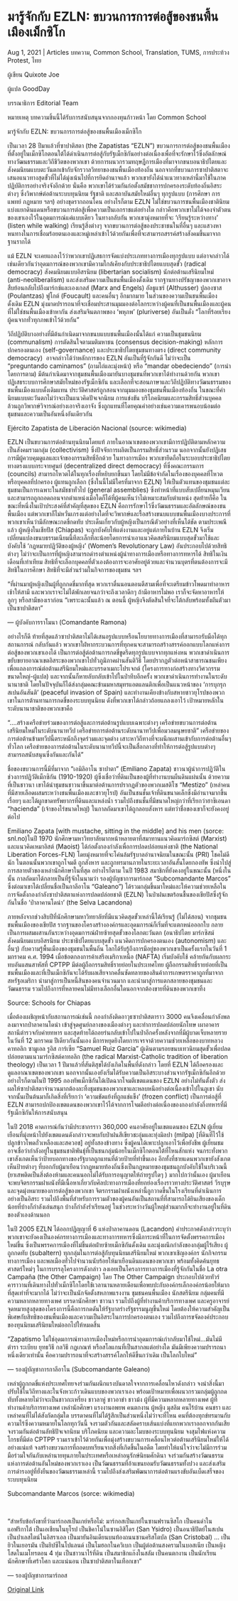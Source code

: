 # มารู้จักกับ EZLN: ขบวนการการต่อสู้ของชนพื้นเมืองเม็กซิโก

Aug 1, 2021 | Articles บทความ, Common School, Translation, TUMS, การประท้วง Protest, ไทย





ผู้เขียน Quixote Joe

ผู้แปล GoodDay

บรรณาธิการ Editorial Team

หมายเหตุ บทความชิ้นนี้ได้รับการสนับสนุนจากกองทุนก้าวหน้า โดย Common School



มารู้จักกับ EZLN: ขบวนการการต่อสู้ของชนพื้นเมืองเม็กซิโก

เป็นเวลา 28 ปีมาแล้วที่ซาปาติสตา (the Zapatistas “EZLN”) ขบวนการการต่อสู้ของชนพื้นเมืองที่ตั้งอยู่ในเม็กซิโกตอนใต้ได้ดำเนินการต่อสู้กับรัฐเม็กซิกันอย่างต่อเนื่องเพื่อที่จะรักษาไว้ซึ่งอัตลักษณ์ทางวัฒนธรรมและวิถีชีวิตของพวกเขา ด้วยการผนวกรวมทฤษฎีการเมืองที่มาจากขนบอนาธิปไตยและสังคมนิยมแบบตะวันตกเข้ากับจักรวาลวิทยาของชนพื้นเมืองท้องถิ่น นอกจากที่ขบวนการซาปาติสตาจะเสนอแนวทางสุดขั้วที่ไม่ได้มุ่งเน้นไปที่การยึดอำนาจแล้ว พวกเขายังได้นำแนวทางเหล่านี้มาใช้ในภาคปฏิบัติการอย่างจริงจังอีกด้วย นั่นคือ พวกเขาได้ร่วมกันก่อตั้งสมัชชาการปกครองระดับท้องถิ่นอิสระต่างๆ ซึ่งวิพากษ์ต่อต้านระบบทุนนิยม รัฐชาติ และสถาบันสมัยใหม่อื่นๆ ทุกรูปแบบ (การศึกษา การแพทย์ กฎหมาย ฯลฯ) อย่างขุดรากถอนโคน อย่างไรก็ตาม EZLN ไม่ใช่ขบวนการชนพื้นเมืองชาตินิยมแบ่งแยกดินแดนหรือขบวนการต่อสู้เพื่อความเป็นเอกราชแต่อย่างใด กล่าวคือพวกเขาไม่ได้จองจำตัวตนของเขาเองไว้ในอุดมการณ์แค่แบบเดียว ในทางกลับกัน พวกเขามุ่งหมายที่จะ ‘เรียนรู้ระหว่างทาง’ (listen while walking) เรียนรู้สิ่งต่างๆ จากขบวนการต่อสู้ของประชาชนในที่อื่นๆ และแสวงหาหนทางในการเชื่อมร้อยตนเองและหมู่เหล่าเข้าไว้ด้วยกันเพื่อที่จะสามารถสรรค์สร้างสังคมขึ้นมาจากฐานรากได้  

แม้ EZLN จะเคยแถลงไว้ว่าพวกเขาปฏิเสธการจัดแบ่งประเภททางการเมืองทุกรูปแบบ แต่อาจกล่าวได้เช่นเดียวกันว่าอุดมการณ์ของพวกเขามีความใกล้เคียงกับประชาธิปไตยแบบสุดขั้ว (radical democracy) สังคมนิยมแบบอิสรนิยม (libertarian socialism) นักต่อต้านเสรีนิยมใหม่ (anti-neoliberalism) และส่งเสริมความเป็นชนพื้นเมืองดั้งเดิม รากฐานทางปรัชญาของพวกเขาอาจสืบย้อนกลับไปถึงมาร์กซ์และเองเกลส์ (Marx and Engels) อัลธูแซร์ (Althusser) ปูลองซาส (Poulantzas) ฟูโกต์ (Foucault) และคนอื่นๆ อีกมากมาย ในส่วนของความเป็นชนพื้นเมืองดั้งเดิม EZLN มุ่งมาดปรารถนาที่จะเชื่อมประสานมุมมองต่อโลกระหว่างผู้คนที่เป็นชนพื้นเมืองและผู้คนที่ไม่ใช่ชนพื้นเมืองเข้าหากัน ส่งเสริมจินตภาพของ ‘พหุภพ’ (pluriverse) อันเป็นดั่ง “โลกที่ร้อยเรียงผู้คนจากทั่วทุกภพเข้าไว้ด้วยกัน”

วิถีปฏิบัติบางอย่างที่มีต้นกำเนิดมาจากขนบแบบชนพื้นเมืองนั้นได้แก่ ความเป็นชุมชนนิยม (communalism) การตัดสินใจตามมติมหาชน (consensus decision-making) หลักการปกครองตนเอง (self-governance) และประชาธิปไตยชุมชนทางตรง (direct community democracy)  อาจกล่าวได้ว่าหลักการของ EZLN อันเป็นที่รู้จักกันดี ไม่ว่าจะเป็น “preguntando caminamos” (ถามไถ่และมุ่งหน้า) หรือ “mandar obedeciendo” (การนำโดยการตาม) มีต้นกำเนิดมาจากชุมชนพื้นเมืองมายันบางชุมชนที่พวกเขาได้ทำงานด้วยกัน พวกเขาปฏิเสธระบบการศึกษาสมัยใหม่ของรัฐเม็กซิกัน และเลือกที่จะสอนภาษาและวิถีปฏิบัติทางวัฒนธรรมของชนพื้นเมืองแบบดั้งเดิมแทน ประวัติศาสตร์ถูกสอนจากมุมมองของชุมชนพื้นเมืองท้องถิ่น ในขณะที่ค่านิยมแบบตะวันตกไม่ว่าจะเป็นแนวคิดปัจเจกนิยม การแข่งขัน บริโภคนิยมและกรรมสิทธิ์ส่วนบุคคลล้วนถูกวิพากษ์วิจารณ์อย่างเอาจริงเอาจัง ซึ่งถูกแทนที่โดยคุณค่าอย่างเช่นความเคารพนอบน้อมต่อชุมชนและความเป็นอันหนึ่งอันเดียวกัน

Ejército Zapatista de Liberación Nacional (source: wikimedia)

EZLN เป็นขบวนการต่อต้านทุนนิยมโดยแท้ ภายในอาณาเขตของพวกเขามีการปฏิบัติตามหลักความเป็นสังคมรวมกลุ่ม (collectivism) ซึ่งปัจจัยการผลิตเป็นกรรมสิทธิ์ส่วนรวม นอกจากนั้นยังปฏิเสธการมีผู้ควบคุมดูแลและเจ้าของกรรมสิทธิ์อีกด้วย ในทางการเมือง พวกเขายึดถือในระบอบประชาธิปไตยทางตรงแบบกระจายศูนย์ (decentralized direct democracy) ที่ซึ่งคณะกรรมการ (councils) สามารถโหวตได้ในทุกเรื่องที่หยิบยกขึ้นมา โดยไม่มีข้อจำกัดในเรื่องของบุคคลที่โหวตหรือบุคคลที่ปกครอง ผู้แทนถูกเลือก (ซึ่งในนี้ไม่มีใครที่มาจาก EZLN) ให้เป็นตัวแทนของชุมชนแต่ละชุมชนเป็นการเฉพาะในสมัชชาทั่วไป (general assemblies) ซึ่งทำหน้าที่แบบสับเปลี่ยนหมุนเวียนและสามารถถูกถอดถอนจากตำแหน่งเมื่อใดก็ได้ที่ผู้คนเห็นว่าไม่เหมาะสมกับตำแหน่ง สุดท้ายก็คือ ในขณะที่หนึ่งในเป้าประสงค์ที่สำคัญที่สุดของ EZLN คือการรักษาไว้ซึ่งวัฒนธรรมและอัตลักษณ์ของชนพื้นเมือง แต่พวกเขาก็ไม่หวั่นเกรงแต่อย่างใดที่จะวิพากษ์และรื้อสร้างขนบแบบชนพื้นเมืองบางประการที่พวกเขาเห็นว่ามีลักษณะกดขี่กดทับ ประเด็นเกี่ยวกับผู้หญิงเป็นกรณีตัวอย่างที่เห็นได้ชัด ตามประเพณีแล้ว ผู้หญิงในเชียปัส (Chiapas) จะถูกบังคับให้แต่งงานและอยู่แต่ภายในบ้าน EZLN จึงเริ่มเปลี่ยนแปลงขนบธรรมเนียมนี้ทีละเล็กทีละน้อยโดยการนำเอาแนวคิดสตรีนิยมแบบสุดขั้วมาใช้และบังคับใช้ ‘กฎหมายปฏิวัติของผู้หญิง’ (Women’s Revolutionary Law) อันประกอบไปด้วยสิทธิต่างๆ ไม่ว่าจะเป็นการที่ผู้หญิงสามารถดำรงตำแหน่งผู้นำทางการเมืองหรือทางการทหารได้ สิทธิในเงินเดือนที่เท่าเทียม สิทธิที่จะเลือกบุคคลที่ตัวเองต้องการจะอาศัยอยู่ด้วยและจำนวนบุตรที่ตนต้องการจะมี สิทธิในการศึกษา สิทธิที่จะมีส่วนร่วมในกิจการของชุมชน ฯลฯ

“ที่ผ่านมาผู้หญิงเป็นผู้ที่ถูกกดขี่มากที่สุด พวกเราตื่นนอนตอนตีสามเพื่อที่จะเตรียมข้าวโพดมาทำอาหารเช้าให้สามี และพวกเราจะไม่ได้พักเลยจนกว่าจะถึงเวลาดึกๆ ถ้ามีอาหารไม่พอ เราก็จะจัดหาอาหารให้ลูกๆ หรือสามีของเราก่อน “เพราะฉะนั้นแล้ว ณ ตอนนี้ ผู้หญิงจึงตัดสินใจที่จะโต้กลับพร้อมทั้งผันตัวมาเป็นซาปาติสตา” 

— ผู้บังคับการราโมนา (Comandante Ramona)

อย่างไรก็ดี ท้ายที่สุดแล้วซาปาติสตาไม่ได้เสนอรูปแบบหรือนโยบายทางการเมืองที่สามารถรับมือได้ทุกสถานการณ์ กลับกันแล้ว พวกเขาใฝ่หากระบวนการที่ทุกคนจะสามารถสร้างสรรค์ออกแบบโลกแห่งการต่อสู้ของพวกเขาเองได้ เป็นการต่อสู้ต่อต้านการกดขี่ขูดรีดทุกรูปแบบจากทุกแห่งหน พวกเขาดำเนินการขยับขยายอาณาเขตอิสระของพวกเขาไปทั่วภูมิภาคผ่านสันติวิธี โดยปรากฏตัวต่อหน้าสาธารณชนเพียงเพื่อแถลงการณ์ต่อต้านเสรีนิยมใหม่และบรรดาเมกะโปรเจกต์ (โครงการทางก่อสร้างทางวิศวกรรมขนาดใหญ่-ผู้แปล) และจากนั้นก็หายลับกลับเข้าไปในป่าทึบอีกครั้ง พวกเขาดำเนินการทำงานในระดับนานาชาติ โดยในปัจจุบันก็ได้ส่งกลุ่มคณะข้ามมหาสมุทรแอตแลนติกเพื่อเป็นแนวหน้าของ ‘การบุกรุกสเปนอันสันติ’ (peaceful invasion of Spain) และทำงานเคียงข้างกับสหายชาวยุโรปของพวกเขาในการต้านทานการกดขี่ของระบบทุนนิยม ดังที่พวกเขาได้กล่าวถ้อยแถลงเอาไว้ เป้าหมายหลักในระดับนานาชาติของพวกเขาคือ

“….สร้างเครือข่ายร่วมของการต่อสู้และการต่อต้านรูปแบบเฉพาะต่างๆ เครือข่ายขบวนการต่อต้านเสรีนิยมใหม่ในระดับนานาทวีป เครือข่ายการต่อต้านระดับนานาทวีปเพื่อมวลมนุษยชาติ” เครือข่ายของการต่อต้านข้ามทวีปนี้ตระหนักถึงจุดร่วมและจุดต่าง เสาะหาวิถีทางที่จะผนึกผสานเข้ากับการต่อต้านอื่นๆ ทั่วโลก เครือข่ายของการต่อต้านในระดับนานาทวีปนี้จะเป็นสื่อกลางที่ทำให้การต่อสู้รูปแบบต่างๆ สามารถสนับสนุนซึ่งกันและกันได้”

ชื่อของขบวนการนี้มีที่มาจาก “เอมิลิอาโน ซาปาตา” (Emiliano Zapata) ชาวนาผู้นำการปฏิวัติในช่วงการปฏิวัติเม็กซิกัน (1910-1920) ผู้ซึ่งเชื่อว่าที่ดินเป็นของผู้ที่ทำงานบนผืนดินแผ่นนั้น ด้วยความที่เป็นชาวนา เขาได้นำชุมชนชาวนาขึ้นมาต่อต้านการปรากฏตัวของพวกเมสติโซ “Mestizo” (เหล่าคนที่มีสายเลือดผสมระหว่างชนพื้นเมืองและชาวยุโรป) อันเป็นชนชั้นเจ้าที่ดินขนาดเล็กซึ่งมีอำนาจมากขึ้นเรื่อยๆ และได้ผูกขาดทรัพยากรที่ดินและแหล่งน้ำ รวมไปถึงชนชั้นที่มีขนาดใหญ่กว่าที่เรียกว่าฮาซิเอนดา “hacienda” (เจ้าของไร่ขนาดใหญ่) ในกาลถัดมาเขาได้ถูกลอบสังหาร แต่ทว่าชื่อของเขาก็จะยังคงอยู่ต่อไป

Emiliano Zapata [with mustache, sitting in the middle] and his men (sorce: snl.no)ในปี 1970 นักศึกษามหาวิทยาลัยมากหน้าหลายตาที่สมาทานแนวคิดมาร์กซิสต์ (Marxist) และแนวคิดเหมาอิสต์ (Maoist) ได้ก่อตั้งกองกำลังเพื่อการปลดปล่อยแห่งชาติ (the National Liberation Forces-FLN) โดยมุ่งหมายที่จะโค่นล้มรัฐบาลอำนาจนิยมในขณะนั้น (PRI) โชคไม่ดีนัก ในตอนนั้นพวกเขาถูกโจมตี ถูกสังหาร และถูกทรมานภายในระยะเวลาอันสั้นโดยกองทัพ ซึ่งนำไปสู่การสลายตัวของเหล่านักศึกษาในที่สุด อย่างไรก็ตาม ในปี 1983 สมาชิกที่ยังคงอยู่ในขณะนั้น (หนึ่งในนั้น กาลถัดมาได้กลายเป็นที่รู้จักในนามว่า รองผู้บัญชาการมาร์กอส “Subcomandante Marcos” ซึ่งต่อมาเขาได้เปลี่ยนชื่อเป็นกาลีอาโน “Galeano”) ได้รวมกลุ่มขึ้นมาใหม่และให้ความช่วยเหลือในการจัดตั้งกองกำลังซาปาติสตาแห่งการปลดปล่อยชาติ (EZLN) ในป่าฝนเขตร้อนชื้นของเชียปัสซึ่งรู้จักกันในชื่อ ‘ป่าลาคานโดน่า’ (the Selva Lacandona)

ภายหลังจากช่วงสิบปีที่นักศึกษามหาวิทยาลัยที่มีแนวคิดสุดขั้วเหล่านี้ได้เรียนรู้ (ไม่ได้สอน) จากชุมชนชนพื้นเมืองของเชียปัส รากฐานของโครงสร้างองค์กรและอุดมการณ์ก็เริ่มที่จะแตกหน่อออกใบ กลายเป็นการผสมผสานกันระหว่างอุดมการณ์ฝ่ายซ้ายสุดขั้วของโลกตะวันตก (อนาธิปไตย มาร์กซิสม์ สังคมนิยมแบบอิสรนิยม ประชาธิปไตยแบบสุดขั้ว แนวคิดการปกครองตนเอง (autonomism) และอื่นๆ) กับความรู้พื้นเมืองของชุมชนในพื้นถิ่น โลกได้รับรู้ถึงการมีอยู่ของพวกเขาเป็นครั้งแรกในวันที่ 1 มกราคม ค.ศ. 1994 เมื่อข้อตกลงการค้าเสรีอเมริกาเหนือ (NAFTA) เริ่มบังคับใช้ คล้ายกันกับผลกระทบอันแสนสาหัสที่ CPTPP มีต่อผู้ถือกรรมสิทธิ์รายย่อยในประเทศไทย ผู้ถือกรรมสิทธิ์รายย่อยที่เป็นชนพื้นเมืองและที่เป็นเม็กซิกันจะได้รับผลเสียจากคลื่นซัดทลายของสินค้าการเกษตรราคาถูกที่มาจากสหรัฐอเมริกา นำมาสู่การเป็นหนี้สินของคนจำนวนมาก และนำมาสู่การแตกสลายของชุมชนและวัฒนธรรม รวมไปถึงการที่หลายคนไม่มีทางเลือกอื่นใดนอกจากต้องขายที่ดินของพวกเขาทิ้ง

Source: Schools for Chiapas

เมื่อต้องเผชิญหน้ากับสถานการณ์เช่นนี้ กองกำลังติดอาวุธซาปาติสตาราว 3000 คนจึงเคลื่อนกำลังพลลงมาจากป่าลาคานโดน่า เข้าสู่จุดศูนย์กลางของเมืองต่างๆ และทำการปลดปล่อยนักโทษ เผาอาคารสถานีตำรวจกับค่ายทหาร และสุดท้ายได้ถอยร่นกลับเข้าไปในป่าอีกครั้งหลังจากที่มีผู้บาดเจ็บหลายราย ในวันที่ 12 มกราคม ปีเดียวกันนั้นเอง มีการหยุดยิงโดยการเจรจาด้วยความช่วยเหลือของบาทหลวงคาทอลิก ซามูเอล รูอิส การ์เซีย “Samuel Ruiz Garcia” ผู้เดินตามรอยขนบเทวนิยมสุดขั้วเพื่อปลดปล่อยตามแนวมาร์กซิสต์คาทอลิก (the radical Marxist-Catholic tradition of liberation theology) เป็นเวลา 1 ปีมาแล้วที่สันติสุขได้บังเกิดในพื้นที่ดังกล่าว โดยที่ EZLN ได้ถือครองและดูแลอาณาเขตของพวกเขา นอกจากนั้นเองยังเริ่มได้รับความเป็นอิสระบางส่วนจากรัฐเม็กซิกันอีกด้วย อย่างไรก็ตามในปี 1995 กองทัพเม็กซิกันได้เปิดฉากโจมตีเขตแดนของ EZLN อย่างไม่ทันตั้งตัว ส่งผลให้ซาปาติสตาจำนวนมากต้องละทิ้งชุมชนของพวกเขาและหลบหนีอย่างต่อเนื่องเข้าไปในภูเขา นับจากนั้นเป็นต้นมาก็เกิดสิ่งที่เรียกว่า ‘ความขัดแย้งที่ถูกแช่แข็ง’ (frozen conflict) เป็นการต่อสู้ที่ EZLN สามารถปกป้องเขตแดนของพวกเขาไว้ได้จากการโจมตีอย่างต่อเนื่องของกองกำลังกึ่งทหารที่มีรัฐเม็กซิกันให้การสนับสนุน

ในปี 2018 คาดการณ์กันว่ามีประชากรราว 360,000 คนอาศัยอยู่ในเขตแดนของ EZLN ผู้เยี่ยมเยือนที่มุ่งหน้าไปยังเขตแดนดังกล่าวจะพบกับป่าฝนสีเขียวชะอุ่มและทุ่งมิลปา (milpa) [ที่ดินที่ไว้ใช้ปลูกข้าวโพดถั่วเหลืองและสควอช] อยู่ทั้งสองข้างทาง ซึ่งผู้คนได้เพาะปลูกเอาไว้เพื่อยังชีพ ผู้เยี่ยมชมอาจเชื่อว่ากำลังอยู่ในชุมชนชาติพันธุ์ที่เป็นชนกลุ่มน้อยในเม็กซิโกตอนใต้ที่ไหนสักแห่ง จนกระทั่งพวกเขาสังเกตเห็นว่าป้ายบอกทางของรัฐบาลถูกแทนที่ด้วยป้ายที่ทำขึ้นเอง อีกทั้งที่ชายแดนพวกเขายังสังเกตเห็นป้ายต่างๆ ที่บอกกับผู้มาเยือนว่ากฎหมายท้องถิ่นซึ่งเป็นกฎหมายของชุมชนถูกบังคับใช้ในบริเวณนี้ (ยาเสพติดเป็นสิ่งต้องห้ามและคนนอกไม่ได้รับการอนุญาตให้ถ่ายรูปใดๆ ) มากไปกว่านั้นเอง ผู้มาเยือนจะพบจิตรกรรมฝาผนังที่มีเนื้อหาเกี่ยวกับศิลปะทางการเมืองที่ยกย่องเรื่องราวทางประวัติศาสตร์ วีรบุรุษและจุดมุ่งหมายของการต่อสู้ของพวกเขา จิตรกรรมฝาผนังเหล่านี้ถูกวาดขึ้นในโรงเรียนที่ดำเนินการอย่างเป็นอิสระ รวมไปถึงพื้นที่สำหรับการรวมตัวของผู้คนอันเป็นสถานที่ที่สามารถได้ยินเสียงของเด็กน้อยที่บ้างก็กำลังเล่นสนุก บ้างก็กำลังร่ำเรียนอยู่ ในช่วงระหว่างวันผู้ใหญ่ส่วนมากก็จะทำงานอยู่ในที่ดินของตัวเองด้านนอก

ในปี 2005 EZLN ได้ออกปฏิญญาที่ 6 แห่งป่าลาคานดอน (Lacandon) คำประกาศดังกล่าวระบุว่าพวกเขาจะยังคงเป็นองค์กรทางการเมืองและทางการทหารซึ่งมีภาระหน้าที่ในการจัดตั้งพรรคการเมืองใหม่ขึ้น ซึ่งเป็นพรรคการเมืองที่ไม่ขึ้นต่อฝ่ายซ้ายเม็กซิกันดั้งเดิม และมุ่งผนึกกำลังของกลุ่มผู้ไร้เสียง ผู้ถูกกดทับ (subaltern) ทุกกลุ่มในการต่อสู้กับทุนนิยมเสรีนิยมใหม่ พวกเขาเชิญองค์กร นักกิจกรรมทางการเมือง และพลเมืองทั่วไปจำนวนนับร้อยให้มาเยือนดินแดนของพวกเขา พร้อมทั้งคิดค้นยุทธศาสตร์ใหม่ๆ ในการบรรลุโครงการดังกล่าว ลงเอยเป็นโครงการทางการเมืองที่รู้จักกันในชื่อ La otra Campaña (the Other Campaign) โดย The Other Campaign ประกอบไปด้วยทัวร์คาราวานที่เดินทางไปทั่วเม็กซิโกโดยใช้เวลานานหลายเดือนเพื่อพบปะกับองค์กรเล็กองค์กรน้อยให้มากที่สุดเท่าที่จะมากได้ ไม่ว่าจะเป็นนักจัดตั้งสหภาพแรงงาน ชุมชนคนพื้นเมือง นักสตรีนิยม กลุ่มคนที่มีความหลากหลายทางเพศ บรรดานักศึกษา ชาวนา รวมไปถึงผู้ที่ทำงานค้าบริการทางเพศ และครูอาจารย์ จุดหมายสูงสุดของโครงการนี้คือการกดดันให้รัฐบาลร่างรัฐธรรมนูญขึ้นใหม่ โดยต้องให้ความสำคัญเป็นพิเศษกับสิทธิของชนพื้นเมืองและความเป็นอิสระในการปกครองตนเอง รวมไปถึงการขจัดองค์ประกอบของทุนนิยมเสรีนิยมใหม่ออกไปให้หมดสิ้น

“Zapatismo ไม่ใช่อุดมการณ์ทางการเมืองใหม่หรือการนำอุดมการณ์เก่ากลับมาใช้ใหม่…มันไม่มีตำรา ระเบียบ ยุทธวิธี กลวิธี กฎเกณฑ์ หรือสโลแกนที่เป็นสากลแต่อย่างใด มันมีเพียงความปรารถนาหนึ่งเดียวเท่านั้น คือความปรารถนาที่จะสร้างสรรค์โลกให้ดีขึ้นกว่าเดิม เป็นโลกใบใหม่” 

— รองผู้บัญชาการกาลีอาโน (Subcomandante Galeano)

เหล่าผู้ถูกกดขี่แห่งประเทศไทยจงร่วมกันผนึกแรงบันดาลใจจากการเคลื่อนไหวดังกล่าว จงนำสิ่งนี้มาปรับใช้ในวิถีทางและในจังหวะก้าวเดินแบบของพวกเราเอง พร้อมเป้าหมายเพื่อผนวกรวมกลุ่มผู้ถูกกดทับทั้งหลายไม่ว่าจะเป็นชาวกะเหรี่ยง ชาวลาหู่ ชาวอาข่า ชาวม้ง ผู้ที่มีความหลากหลายทางเพศ ผู้ที่ทำงานค้าบริการทางเพศ เหล่านักศึกษา แรงงานอพยพ คนตกงาน ผู้หญิง มุสลิม คนไร้บ้าน คนชรา และเหล่าคนที่ไม่ได้สังกัดกลุ่มใด บรรดาคนที่ไม่ได้รู้สึกเป็นส่วนหนึ่งไม่ว่าจะที่ไหน คนที่ต้องทุกข์ทรมานกับความไร้ซึ่งความหมายในโลกทุกวันนี้ จงรวมตัวกันและสลัดคราบเส้นแบ่งที่แยกพวกเราออกจากกันเสีย จงรวมกันต่อต้านลัทธิปัจเจกนิยม บริโภคนิยม และความละโมบของระบบทุนนิยม จงสุมไฟแห่งความโกรธที่มีต่อ CPTPP รวมเราเข้าไว้ด้วยกันเพื่อมุ่งสร้างขบวนการเคลื่อนไหวต่อต้านเสรีนิยมใหม่ให้ได้อย่างแน่แท้ จงสร้างขบวนการที่ถอดบทเรียนจากสิ่งที่เกิดขึ้นในอดีต โดยทำให้แน่ใจว่าจะไม่มีการร่วมมือร่วมใจกันกับเหล่านายทุนภายในประเทศหรือเหล่าอนุรักษ์นิยมศักดินา จงร่วมกันสร้างวัฒนธรรมแห่งการต่อต้านอันใหม่ของพวกเราเอง เป็นวัฒนธรรมที่อ้าแขนยอมรับวัฒนธรรมทั้งปวง และส่งเสริมการดำรงอยู่ที่ยั่งยืนของวัฒนธรรมเหล่านี้ รวมไปถึงส่งเสริมพัฒนาการต่อต้านแรงขับอันเบ็ดเสร็จของระบบทุนนิยม

Subcomandante Marcos (sorce: wikimedia)

 

“สำหรับข้อกังขาที่ว่ามาร์กอสเป็นเกย์หรือไม่: มาร์กอสเป็นเกย์ในซานฟรานซิสโก เป็นคนดำในแอฟริกาใต้ เป็นเอเชียนในยุโรป เป็นชิคาโน่ในซานอิสิโดร (San Ysidro) เป็นอนาธิปัตย์ในสเปน เป็นปาเลสไตน์ในอิสราเอล เป็นมายันอินเดียนบนท้องถนนซานคริสโตบัล (San Cristobal) … เป็นยิวในเยอรมัน เป็นยิปซีในโปแลนด์ เป็นโมฮอกในควิเบก เป็นผู้ต่อต้านสงครามในบอสเนีย เป็นหญิงโสดในเมโทรตอน 4 ทุ่ม เป็นชาวนาไร้ที่ดิน เป็นสมาชิกแก๊งในสลัม เป็นคนตกงาน เป็นนักเรียนนักศึกษาที่เศร้าโศก และแน่นอน เป็นซาปาติสตาในเทือกเขา” 

— รองผู้บัญชาการมาร์กอส



[Original Link](https://www.dindeng.com/zapatista-ezln/)